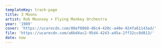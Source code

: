 ```yaml
---
templateKey: track-page
title: 3 Moons
artist: Rob Mounsey + Flying Monkey Orchestra
year: '1989'
cover: 'https://ucarecdn.com/80ef0860-d6c4-420c-a40e-924fa61143ad/'
file: 'https://ucarecdn.com/a6bd4ac2-95d4-4243-a45a-2ff32cc8d813/'
date: now
---
```


